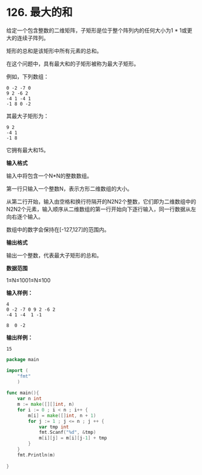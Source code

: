 # 126. 最大的和



给定一个包含整数的二维矩阵，子矩形是位于整个阵列内的任何大小为1 \* 1或更大的连续子阵列。

矩形的总和是该矩形中所有元素的总和。

在这个问题中，具有最大和的子矩形被称为最大子矩形。

例如，下列数组：

```text
0 -2 -7 0 
9 2 -6 2 
-4 1 -4 1 
-1 8 0 -2 
```

其最大子矩形为：

```text
9 2 
-4 1 
-1 8 
```

它拥有最大和15。

**输入格式**

输入中将包含一个N\*N的整数数组。

第一行只输入一个整数N，表示方形二维数组的大小。

从第二行开始，输入由空格和换行符隔开的N2N2个整数，它们即为二维数组中的N2N2个元素，输入顺序从二维数组的第一行开始向下逐行输入，同一行数据从左向右逐个输入。

数组中的数字会保持在\[-127,127\]的范围内。

**输出格式**

输出一个整数，代表最大子矩形的总和。

**数据范围**

1≤N≤1001≤N≤100

**输入样例：**

```text
4
0 -2 -7 0 9 2 -6 2
-4 1 -4  1 -1

8  0 -2
```

**输出样例：**

```text
15
```

```go
package main 

import (
    "fmt"
    )
    
func main(){
    var n int 
    m := make([][]int, n)
    for i := 0 ; i < n ; i++ {
        m[i] = make([]int, n + 1)
        for j := 1 ; j <= n ; j ++ {
            var tmp int
            fmt.Scanf("%d", &tmp)
            m[i][j] = m[i][j-1] + tmp 
        }
    }
    fmt.Println(m)
    
}
```

